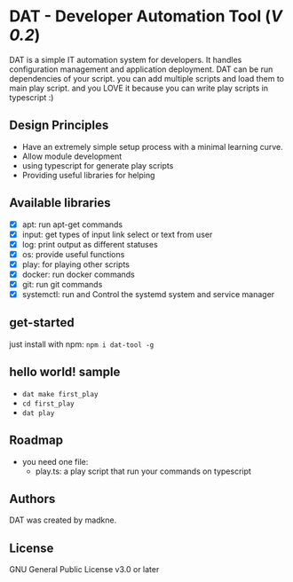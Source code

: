 # DAT - Developer Automation Tool (*V 0.2*)

DAT is a simple IT automation system for developers. It handles configuration management and application deployment.
DAT can be run dependencies of your script.
you can add multiple scripts and load them to main play script. and you LOVE it because you can write play scripts in typescript :)

## Design Principles

- Have an extremely simple setup process with a minimal learning curve.
- Allow module development
- using typescript for generate play scripts
- Providing useful libraries for helping

## Available libraries

- [x] apt: run apt-get commands
- [x] input: get types of input link select or text from user
- [x] log: print output as different statuses
- [x] os: provide useful functions
- [x] play: for playing other scripts
- [x] docker: run docker commands
- [x] git: run git commands
- [x] systemctl: run and Control the systemd system and service manager

## get-started

just install with npm: `npm i dat-tool -g`

## hello world! sample

- `dat make first_play`
- `cd first_play`
- `dat play`

## Roadmap

- you need one file:
  - play.ts: a play script that run your commands on typescript

## Authors

DAT was created by madkne.

## License
GNU General Public License v3.0 or later